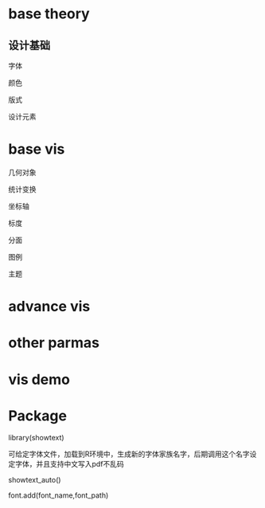 # base theory

## 设计基础

字体

颜色

版式

设计元素

# base vis

几何对象

统计变换

坐标轴

标度

分面

图例

主题

# advance vis

# other parmas

# vis demo

# Package

library(showtext)

可给定字体文件，加载到R环境中，生成新的字体家族名字，后期调用这个名字设定字体，并且支持中文写入pdf不乱码 

showtext_auto()

font.add(font_name,font_path)







